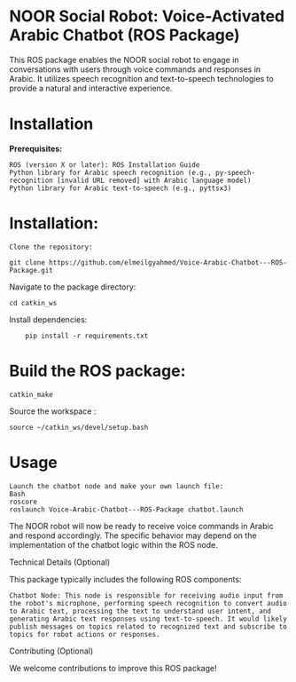 # NOOR Social Robot: Voice-Activated Arabic Chatbot (ROS Package)

This ROS package enables the NOOR social robot to engage in conversations with users through voice commands and responses in Arabic. It utilizes speech recognition and text-to-speech technologies to provide a natural and interactive experience.

# Installation

**Prerequisites:**

    ROS (version X or later): ROS Installation Guide
    Python library for Arabic speech recognition (e.g., py-speech-recognition [invalid URL removed] with Arabic language model)
    Python library for Arabic text-to-speech (e.g., pyttsx3)

# Installation:

    Clone the repository:

    git clone https://github.com/elmeilgyahmed/Voice-Arabic-Chatbot---ROS-Package.git


Navigate to the package directory:

    cd catkin_ws

Install dependencies:

        pip install -r requirements.txt  

# Build the ROS package:

    catkin_make


Source the workspace :


    source ~/catkin_ws/devel/setup.bash


# Usage

    Launch the chatbot node and make your own launch file:
    Bash
    roscore
    roslaunch Voice-Arabic-Chatbot---ROS-Package chatbot.launch


The NOOR robot will now be ready to receive voice commands in Arabic and respond accordingly.
The specific behavior may depend on the implementation of the chatbot logic within the ROS node.

Technical Details (Optional)

This package typically includes the following ROS components:

    Chatbot Node: This node is responsible for receiving audio input from the robot's microphone, performing speech recognition to convert audio to Arabic text, processing the text to understand user intent, and generating Arabic text responses using text-to-speech. It would likely publish messages on topics related to recognized text and subscribe to topics for robot actions or responses.

Contributing (Optional)

We welcome contributions to improve this ROS package!


